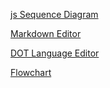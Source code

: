 [js Sequence Diagram](http://yguan.github.io/repos/utilities/js-sequence-diagrams/)

[Markdown Editor](http://yguan.github.io/repos/utilities/markdown-editor/)

[DOT Language Editor](http://yguan.github.io/repos/utilities/dot-editor/)

[Flowchart](http://yguan.github.io/repos/utilities/flowchart/)